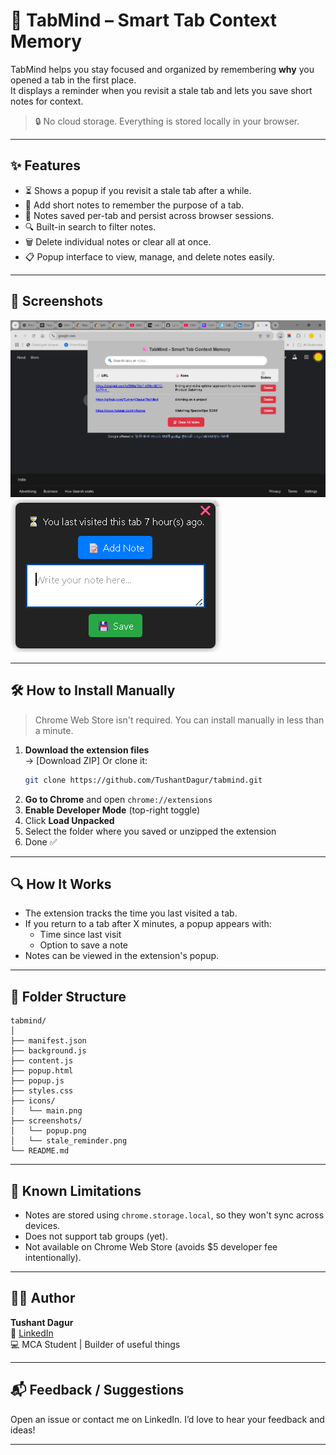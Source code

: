# 🧠 TabMind – Smart Tab Context Memory

TabMind helps you stay focused and organized by remembering **why** you opened a tab in the first place.  
It displays a reminder when you revisit a stale tab and lets you save short notes for context.

> 🔒 No cloud storage. Everything is stored locally in your browser.

---

## ✨ Features

- ⏳ Shows a popup if you revisit a stale tab after a while.
- 📝 Add short notes to remember the purpose of a tab.
- 💾 Notes saved per-tab and persist across browser sessions.
- 🔍 Built-in search to filter notes.
- 🗑 Delete individual notes or clear all at once.
- 📋 Popup interface to view, manage, and delete notes easily.

---

## 📸 Screenshots

![popup screenshot](screenshots/popup.png)
![stale_reminder](screenshots/stale_reminder.png)

---

## 🛠 How to Install Manually

> Chrome Web Store isn't required. You can install manually in less than a minute.

1. **Download the extension files**  
   → [Download ZIP]
   Or clone it:
   ```bash
   git clone https://github.com/TushantDagur/tabmind.git
   ```
2. **Go to Chrome** and open `chrome://extensions`
3. **Enable Developer Mode** (top-right toggle)
4. Click **Load Unpacked**
5. Select the folder where you saved or unzipped the extension
6. Done ✅

---

## 🔍 How It Works

- The extension tracks the time you last visited a tab.
- If you return to a tab after X minutes, a popup appears with:
  - Time since last visit
  - Option to save a note
- Notes can be viewed in the extension's popup.

---

## 📁 Folder Structure

```
tabmind/
│
├── manifest.json
├── background.js
├── content.js
├── popup.html
├── popup.js
├── styles.css
├── icons/
│   └── main.png
├── screenshots/
│   └── popup.png
│   └── stale_reminder.png
└── README.md
```

---

## 📢 Known Limitations

- Notes are stored using `chrome.storage.local`, so they won't sync across devices.
- Does not support tab groups (yet).
- Not available on Chrome Web Store (avoids $5 developer fee intentionally).

---

## 🧑‍💻 Author

**Tushant Dagur**  
🔗 [LinkedIn](https://www.linkedin.com/in/tushant-dagur-915bb11bb)  
💻 MCA Student | Builder of useful things

---

## 📬 Feedback / Suggestions

Open an issue or contact me on LinkedIn. I’d love to hear your feedback and ideas!

---
